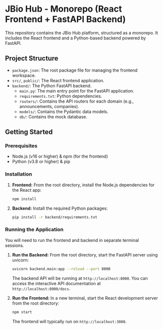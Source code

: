 # JBio Hub - Monorepo (React Frontend + FastAPI Backend)

This repository contains the JBio Hub platform, structured as a monorepo. It includes the React frontend and a Python-based backend powered by FastAPI.

## Project Structure

-   `package.json`: The root package file for managing the frontend workspace.
-   `src/`, `public/`: The React frontend application.
-   `backend/`: The Python FastAPI backend.
    -   `main.py`: The main entry point for the FastAPI application.
    -   `requirements.txt`: Python dependencies.
    -   `routers/`: Contains the API routers for each domain (e.g., announcements, companies).
    -   `models/`: Contains the Pydantic data models.
    -   `db/`: Contains the mock database.

## Getting Started

### Prerequisites

-   Node.js (v16 or higher) & npm (for the frontend)
-   Python (v3.8 or higher) & pip

### Installation

1.  **Frontend:**
    From the root directory, install the Node.js dependencies for the React app:
    ```bash
    npm install
    ```

2.  **Backend:**
    Install the required Python packages:
    ```bash
    pip install -r backend/requirements.txt
    ```

### Running the Application

You will need to run the frontend and backend in separate terminal sessions.

1.  **Run the Backend:**
    From the root directory, start the FastAPI server using uvicorn:
    ```bash
    uvicorn backend.main:app --reload --port 8000
    ```
    The backend API will be running at `http://localhost:8000`. You can access the interactive API documentation at `http://localhost:8000/docs`.

2.  **Run the Frontend:**
    In a new terminal, start the React development server from the root directory:
    ```bash
    npm start
    ```
    The frontend will typically run on `http://localhost:3000`.
